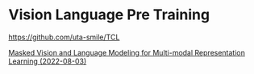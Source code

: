 # Vision Language Pre Training


https://github.com/uta-smile/TCL


[Masked Vision and Language Modeling for Multi-modal Representation Learning (2022-08-03)](https://arxiv.org/abs/2208.02131)
